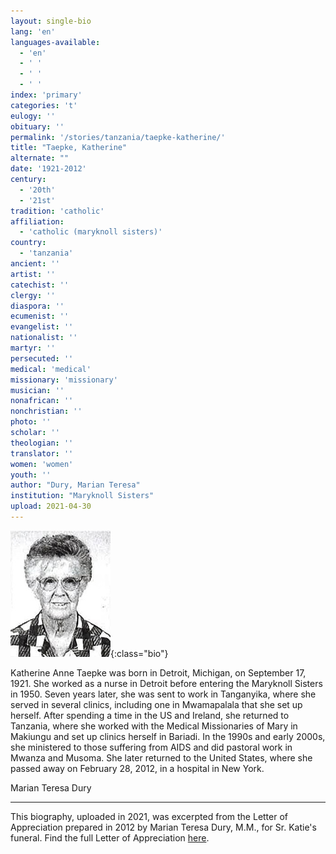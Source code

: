 ```yaml
---
layout: single-bio
lang: 'en'
languages-available:
  - 'en'
  - ' '
  - ' '
  - ' '
index: 'primary'
categories: 't'
eulogy: ''
obituary: ''
permalink: '/stories/tanzania/taepke-katherine/'
title: "Taepke, Katherine"
alternate: ""
date: '1921-2012'
century:
  - '20th'
  - '21st'                     
tradition: 'catholic'                       
affiliation:
  - 'catholic (maryknoll sisters)'
country:
  - 'tanzania'
ancient: ''
artist: ''
catechist: ''
clergy: ''
diaspora: ''
ecumenist: ''
evangelist: ''
nationalist: ''
martyr: ''
persecuted: ''
medical: 'medical'
missionary: 'missionary'
musician: ''
nonafrican: ''
nonchristian: ''
photo: ''
scholar: ''
theologian: ''
translator: ''
women: 'women'
youth: ''
author: "Dury, Marian Teresa"
institution: "Maryknoll Sisters"
upload: 2021-04-30
---
```

![Katherine Taepke](/images/bio-pics/tanzania/taepke-katherine/taepke-katherine.jpg){:class="bio"}

Katherine Anne Taepke was born in Detroit, Michigan, on September 17, 1921. She worked as a nurse in Detroit before entering the Maryknoll Sisters in 1950. Seven years later, she was sent to work in Tanganyika, where she served in several clinics, including one in Mwamapalala that she set up herself. After spending a time in the US and Ireland, she returned to Tanzania, where she worked with the Medical Missionaries of Mary in Makiungu and set up clinics herself in Bariadi. In the 1990s and early 2000s, she ministered to those suffering from AIDS and did pastoral work in Mwanza and Musoma. She later returned to the United States, where she passed away on February 28, 2012, in a hospital in New York.

Marian Teresa Dury

---

This biography, uploaded in 2021, was excerpted from the Letter of Appreciation prepared in 2012 by Marian Teresa Dury, M.M., for Sr. Katie's funeral. Find the full Letter of Appreciation [here](/resources/bio-pdfs/tanzania/taepke-katherine-letter-of-appreciation.pdf).
